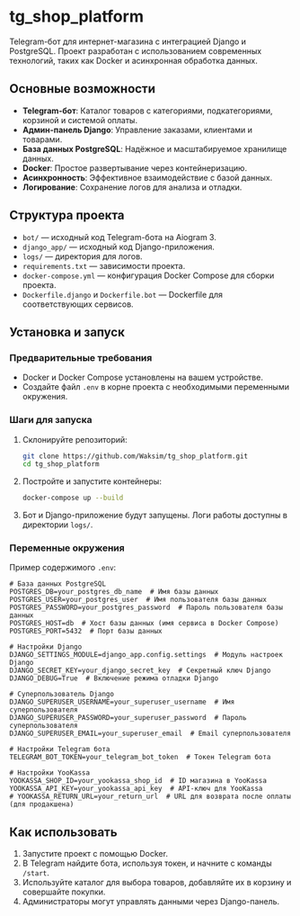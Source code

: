 # tg_shop_platform

Telegram-бот для интернет-магазина с интеграцией Django и PostgreSQL. Проект разработан с использованием современных технологий, таких как Docker и асинхронная обработка данных.

## Основные возможности

- **Telegram-бот**: Каталог товаров с категориями, подкатегориями, корзиной и системой оплаты.
- **Админ-панель Django**: Управление заказами, клиентами и товарами.
- **База данных PostgreSQL**: Надёжное и масштабируемое хранилище данных.
- **Docker**: Простое развертывание через контейнеризацию.
- **Асинхронность**: Эффективное взаимодействие с базой данных.
- **Логирование**: Сохранение логов для анализа и отладки.

## Структура проекта

- `bot/` — исходный код Telegram-бота на Aiogram 3.
- `django_app/` — исходный код Django-приложения.
- `logs/` — директория для логов.
- `requirements.txt` — зависимости проекта.
- `docker-compose.yml` — конфигурация Docker Compose для сборки проекта.
- `Dockerfile.django` и `Dockerfile.bot` — Dockerfile для соответствующих сервисов.

## Установка и запуск

### Предварительные требования
- Docker и Docker Compose установлены на вашем устройстве.
- Создайте файл `.env` в корне проекта с необходимыми переменными окружения.

### Шаги для запуска

1. Склонируйте репозиторий:
   ```bash
   git clone https://github.com/Waksim/tg_shop_platform.git
   cd tg_shop_platform
   ```

2. Постройте и запустите контейнеры:
   ```bash
   docker-compose up --build
   ```

3. Бот и Django-приложение будут запущены. Логи работы доступны в директории `logs/`.

### Переменные окружения
Пример содержимого `.env`:
```env
# База данных PostgreSQL
POSTGRES_DB=your_postgres_db_name  # Имя базы данных
POSTGRES_USER=your_postgres_user  # Имя пользователя базы данных
POSTGRES_PASSWORD=your_postgres_password  # Пароль пользователя базы данных
POSTGRES_HOST=db  # Хост базы данных (имя сервиса в Docker Compose)
POSTGRES_PORT=5432  # Порт базы данных

# Настройки Django
DJANGO_SETTINGS_MODULE=django_app.config.settings  # Модуль настроек Django
DJANGO_SECRET_KEY=your_django_secret_key  # Секретный ключ Django
DJANGO_DEBUG=True  # Включение режима отладки Django

# Суперпользователь Django
DJANGO_SUPERUSER_USERNAME=your_superuser_username  # Имя суперпользователя
DJANGO_SUPERUSER_PASSWORD=your_superuser_password  # Пароль суперпользователя
DJANGO_SUPERUSER_EMAIL=your_superuser_email  # Email суперпользователя

# Настройки Telegram бота
TELEGRAM_BOT_TOKEN=your_telegram_bot_token  # Токен Telegram бота

# Настройки YooKassa
YOOKASSA_SHOP_ID=your_yookassa_shop_id  # ID магазина в YooKassa
YOOKASSA_API_KEY=your_yookassa_api_key  # API-ключ для YooKassa
# YOOKASSA_RETURN_URL=your_return_url  # URL для возврата после оплаты (для продакшена)
```

## Как использовать

1. Запустите проект с помощью Docker.
2. В Telegram найдите бота, используя токен, и начните с команды `/start`.
3. Используйте каталог для выбора товаров, добавляйте их в корзину и совершайте покупки.
4. Администраторы могут управлять данными через Django-панель.

